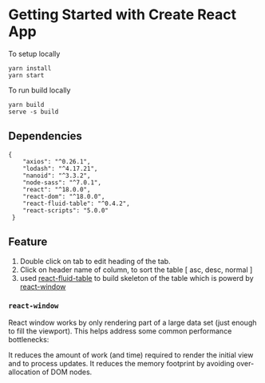 # Getting Started with Create React App

To setup locally
```
yarn install
yarn start
```

To run build locally
```
yarn build
serve -s build
```


## Dependencies
```
{
    "axios": "^0.26.1",
    "lodash": "^4.17.21",
    "nanoid": "^3.3.2",
    "node-sass": "^7.0.1",
    "react": "^18.0.0",
    "react-dom": "^18.0.0",
    "react-fluid-table": "^0.4.2",
    "react-scripts": "5.0.0"
 }
```

## Feature
1. Double click on tab to edit heading of the tab.
2. Click on header name of column, to sort the table [ asc, desc, normal ]
3. used [react-fluid-table](https://github.com/mckervinc/react-fluid-table) to build skeleton of the table which is powerd by [react-window](https://github.com/bvaughn/react-window) 

### `react-window`
React window works by only rendering part of a large data set (just enough to fill the viewport). This helps address some common performance bottlenecks:

It reduces the amount of work (and time) required to render the initial view and to process updates.
It reduces the memory footprint by avoiding over-allocation of DOM nodes.




